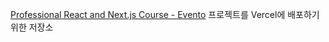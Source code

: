 [Professional React and Next.js Course - Evento](https://github.com/2circumflex/professional-react-and-next.js-course/tree/main/evento) 프로젝트를 Vercel에 배포하기 위한 저장소
